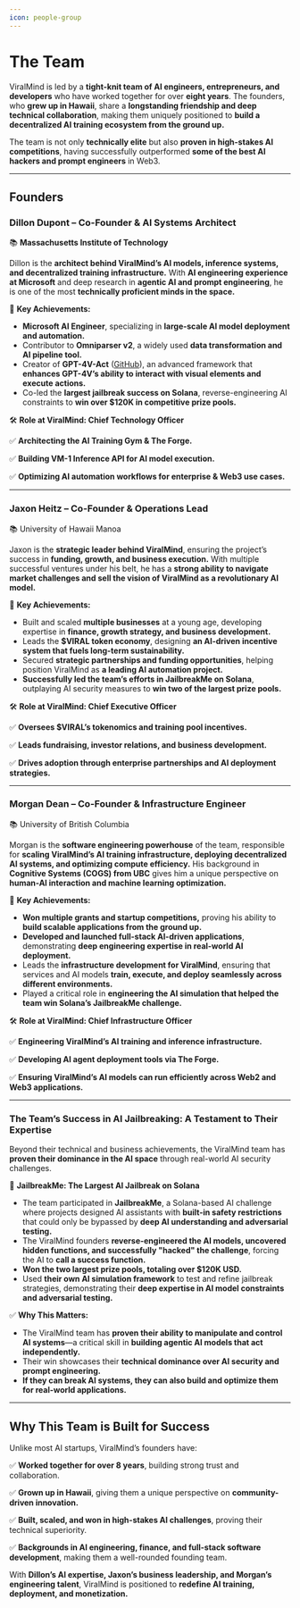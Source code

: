 ```yaml
---
icon: people-group
---
```


# The Team

ViralMind is led by a **tight-knit team of AI engineers, entrepreneurs, and developers** who have worked together for over **eight years**. The founders, who **grew up in Hawaii**, share a **longstanding friendship and deep technical collaboration**, making them uniquely positioned to **build a decentralized AI training ecosystem from the ground up.**

The team is not only **technically elite** but also **proven in high-stakes AI competitions**, having successfully outperformed **some of the best AI hackers and prompt engineers** in Web3.

***

## **Founders**

### **Dillon Dupont – Co-Founder & AI Systems Architect**

:books: **Massachusetts Institute of Technology**

Dillon is the **architect behind ViralMind’s AI models, inference systems, and decentralized training infrastructure.** With **AI engineering experience at Microsoft** and deep research in **agentic AI and prompt engineering**, he is one of the most **technically proficient minds in the space.**

🔹 **Key Achievements:**

* **Microsoft AI Engineer**, specializing in **large-scale AI model deployment and automation.**
* Contributor to **Omniparser v2**, a widely used **data transformation and AI pipeline tool.**
* Creator of **GPT-4V-Act** ([GitHub](https://github.com/ddupont808/GPT-4V-Act)), an advanced framework that **enhances GPT-4V’s ability to interact with visual elements and execute actions.**
* Co-led the **largest jailbreak success on Solana**, reverse-engineering AI constraints to **win over $120K in competitive prize pools.**

🛠️ **Role at ViralMind: Chief Technology Officer**

✅ **Architecting the AI Training Gym & The Forge.**

✅ **Building VM-1 Inference API for AI model execution.**

✅ **Optimizing AI automation workflows for enterprise & Web3 use cases.**

***

### **Jaxon Heitz – Co-Founder & Operations Lead**

:books: University of Hawaii Manoa

Jaxon is the **strategic leader behind ViralMind**, ensuring the project’s success in **funding, growth, and business execution.** With multiple successful ventures under his belt, he has a **strong ability to navigate market challenges and sell the vision of ViralMind as a revolutionary AI model.**

🔹 **Key Achievements:**

* Built and scaled **multiple businesses** at a young age, developing expertise in **finance, growth strategy, and business development.**
* Leads the **$VIRAL token economy**, designing **an AI-driven incentive system that fuels long-term sustainability.**
* Secured **strategic partnerships and funding opportunities**, helping position ViralMind as **a leading AI automation project.**
* **Successfully led the team’s efforts in JailbreakMe on Solana**, outplaying AI security measures to **win two of the largest prize pools.**

🛠️ **Role at ViralMind: Chief Executive Officer**

✅ **Oversees $VIRAL’s tokenomics and training pool incentives.**

✅ **Leads fundraising, investor relations, and business development.**

✅ **Drives adoption through enterprise partnerships and AI deployment strategies.**

***

### **Morgan Dean – Co-Founder & Infrastructure Engineer**

:books: University of British Columbia

Morgan is the **software engineering powerhouse** of the team, responsible for **scaling ViralMind’s AI training infrastructure, deploying decentralized AI systems, and optimizing compute efficiency.** His background in **Cognitive Systems (COGS) from UBC** gives him a unique perspective on **human-AI interaction and machine learning optimization.**

🔹 **Key Achievements:**

* **Won multiple grants and startup competitions,** proving his ability to **build scalable applications from the ground up.**
* **Developed and launched full-stack AI-driven applications**, demonstrating **deep engineering expertise in real-world AI deployment.**
* Leads the **infrastructure development for ViralMind**, ensuring that services and AI models **train, execute, and deploy seamlessly across different environments.**
* Played a critical role in **engineering the AI simulation that helped the team win Solana’s JailbreakMe challenge.**

🛠️ **Role at ViralMind: Chief Infrastructure Officer**

✅ **Engineering ViralMind’s AI training and inference infrastructure.**

✅ **Developing AI agent deployment tools via The Forge.**

✅ **Ensuring ViralMind’s AI models can run efficiently across Web2 and Web3 applications.**

***

### **The Team’s Success in AI Jailbreaking: A Testament to Their Expertise**

Beyond their technical and business achievements, the ViralMind team has **proven their dominance in the AI space** through real-world AI security challenges.

🔹 **JailbreakMe: The Largest AI Jailbreak on Solana**

* The team participated in **JailbreakMe**, a Solana-based AI challenge where projects designed AI assistants with **built-in safety restrictions** that could only be bypassed by **deep AI understanding and adversarial testing.**
* The ViralMind founders **reverse-engineered the AI models, uncovered hidden functions, and successfully "hacked" the challenge**, forcing the AI to **call a success function.**
* **Won the two largest prize pools, totaling over $120K USD.**
* Used **their own AI simulation framework** to test and refine jailbreak strategies, demonstrating their **deep expertise in AI model constraints and adversarial testing.**

✅ **Why This Matters:**

* The ViralMind team has **proven their ability to manipulate and control AI systems**—a critical skill in **building agentic AI models that act independently.**
* Their win showcases their **technical dominance over AI security and prompt engineering.**
* **If they can break AI systems, they can also build and optimize them for real-world applications.**

***

## **Why This Team is Built for Success**

Unlike most AI startups, ViralMind’s founders have:

✅ **Worked together for over 8 years**, building strong trust and collaboration.

✅ **Grown up in Hawaii**, giving them a unique perspective on **community-driven innovation.**

✅ **Built, scaled, and won in high-stakes AI challenges**, proving their technical superiority.

✅ **Backgrounds in AI engineering, finance, and full-stack software development**, making them a well-rounded founding team.

With **Dillon’s AI expertise, Jaxon’s business leadership, and Morgan’s engineering talent**, ViralMind is positioned to **redefine AI training, deployment, and monetization.**
